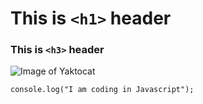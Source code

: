 # This is `<h1>` header
### This is `<h3>` header

![Image of Yaktocat](https://octodex.github.com/images/yaktocat.png)

```
console.log("I am coding in Javascript");
```

